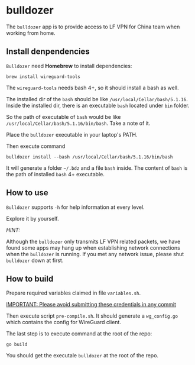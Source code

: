 # bulldozer

The `bulldozer` app is to provide access to LF VPN for China team when working from home.

## Install denpendencies

`Bulldozer` need **Homebrew** to install dependencies:

```
brew install wireguard-tools
```

The `wireguard-tools` needs bash 4+, so it should install a bash as well.

The installed dir of the `bash` should be like `/usr/local/Cellar/bash/5.1.16`. Inside the installed dir, there is an executable `bash` located under `bin` folder.

So the path of executable of `bash` would be like `/usr/local/Cellar/bash/5.1.16/bin/bash`. Take a note of it.

Place the `bulldozer` executable in your laptop's PATH.

Then execute command

```
bulldozer install --bash /usr/local/Cellar/bash/5.1.16/bin/bash
```

It will generate a folder `~/.bdz` and a file `bash` inside. The content of `bash` is the path of installed `bash` 4+ executable.

## How to use

`Bulldozer` supports `-h` for help information at every level.

Explore it by yourself.

*HINT:*

Although the `bulldozer` only transmits LF VPN related packets, we have found some apps may hang up when establishing network connections when the `bulldozer` is running. If you met any network issue, please shut `bulldozer` down at first.

## How to build

Prepare required variables claimed in file `variables.sh`.

[IMPORTANT: Please avoid submitting these credentials in any commit]()

Then execute script `pre-compile.sh`. It should generate a `wg_config.go` which contains the config for WireGuard client.

The last step is to execute command at the root of the repo:

```
go build
```

You should get the executale `bulldozer` at the root of the repo.
